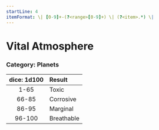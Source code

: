 ```yaml
---
startLine: 4
itemFormat: \| [0-9]+-(?<range>[0-9]+) \| (?<item>.*) \|
---
```

# Vital Atmosphere
### Category: Planets

| dice: 1d100 | Result |
|:----:|:-------|
| 1-65 | Toxic |
| 66-85 | Corrosive |
| 86-95 | Marginal |
| 96-100 | Breathable |